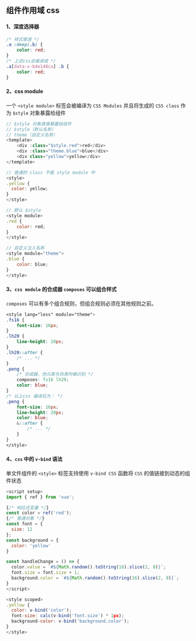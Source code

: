 ## 组件作用域 css

#### 1、深度选择器

```css
/* 样式穿透 */
.a :deep(.b) {
    color: red;
}
/* 上述css会编译成 */
.a[data-v-b4e148ca] .b {
    color: red;
}
```

#### 2、css module

一个 `<style module>` 标签会被编译为 `CSS Modules` 并且将生成的 `CSS class` 作为 `$style` 对象暴露给组件

```js
// $style 对象直接暴露给组件
// $style（默认名称）
// theme（自定义名称） 
<template>
    <div :class="$style.red">red</div>
    <div :class="theme.blue">blue</div>
    <div class="yellow">yellow</div>
</template>

// 普通的 class 不能 style module 中
<style>
.yellow {
  color: yellow;
}
</style>

// 默认 $style
<style module>
.red {
    color: red;
}
</style>

// 自定义注入名称
<style module="theme">
.blue {
    color: blue;
}
</style>
```

#### 3、`css module` 的合成器 `composes` 可以组合样式

`composes` 可以有多个组合规则，但组合规则必须在其他规则之前。

```css
<style lang="less" module="theme">
.fs16 {
    font-size: 16px;
}
.lh20 {
    line-height: 20px;
}
.lh20::after {
    /* ... */
}
.peng {
    /* 合成器，伪元素与伪类均被识别 */
    composes: fs16 lh20;
    color: blue;
}
/* 以上css 编译后为： */
.peng {
    font-size: 16px;
    line-height: 20px;
    color: blue;
    &::after {
        /* ... */
    }
}
</style>
```

#### 4、`css` 中的 `v-bind` 语法

单文件组件的 `<style>` 标签支持使用 `v-bind CSS` 函数将 `CSS` 的值链接到动态的组件状态

```js
<script setup>
import { ref } from 'vue';

{/* 响应式变量 */}
const color = ref('red');
{/* 普通对象 */}
const font = {
  size: 12
};
const background = {
  color: 'yellow'
}

const handleChange = () => {
  color.value = `#${Math.random().toString(16).slice(2, 8)}`;
  font.size = font.size + 1;
  background.color = `#${Math.random().toString(16).slice(2, 8)}`;
}
</script>

<style scoped>
.yellow {
  color: v-bind('color');
  font-size: calc(v-bind('font.size') * 1px);
  background-color: v-bind('background.color');
}
</style>
```